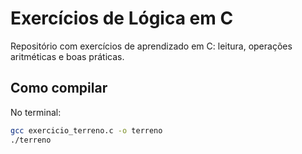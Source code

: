 # Exercícios de Lógica em C

Repositório com exercícios de aprendizado em C: leitura, operações aritméticas e boas práticas.

## Como compilar
No terminal:
```bash
gcc exercicio_terreno.c -o terreno
./terreno
